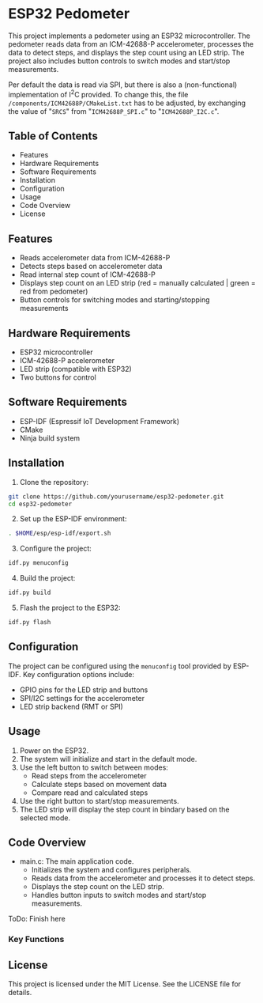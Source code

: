 # ESP32 Pedometer
This project implements a pedometer using an ESP32 microcontroller. The pedometer reads data from an ICM-42688-P accelerometer, processes the data to detect steps, and displays the step count using an LED strip. The project also includes button controls to switch modes and start/stop measurements.

Per default the data is read via SPI, but there is also a (non-functional) implementation of I<sup>2</sup>C provided. To change this, the file `/components/ICM42688P/CMakeList.txt` has to be adjusted, by exchanging the value of "`SRCS`" from "`ICM42688P_SPI.c`" to "`ICM42688P_I2C.c`".

## Table of Contents
* Features
* Hardware Requirements
* Software Requirements
* Installation
* Configuration
* Usage
* Code Overview
* License

## Features
* Reads accelerometer data from ICM-42688-P
* Detects steps based on accelerometer data
* Read internal step count of ICM-42688-P
* Displays step count on an LED strip (red = manually calculated | green = red from pedometer)
* Button controls for switching modes and starting/stopping measurements

## Hardware Requirements
* ESP32 microcontroller
* ICM-42688-P accelerometer
* LED strip (compatible with ESP32)
* Two buttons for control


## Software Requirements
* ESP-IDF (Espressif IoT Development Framework)
* CMake
* Ninja build system


## Installation
1. Clone the repository:
``` bash
git clone https://github.com/yourusername/esp32-pedometer.git
cd esp32-pedometer
```

2. Set up the ESP-IDF environment:
``` bash
. $HOME/esp/esp-idf/export.sh
```

3. Configure the project:
``` bash
idf.py menuconfig
```

4. Build the project:
``` bash
idf.py build
```

5. Flash the project to the ESP32:
``` bash
idf.py flash
```

## Configuration
The project can be configured using the `menuconfig` tool provided by ESP-IDF. Key configuration options include:
* GPIO pins for the LED strip and buttons
* SPI/I2C settings for the accelerometer
* LED strip backend (RMT or SPI)


## Usage
1. Power on the ESP32.
2. The system will initialize and start in the default mode.
3. Use the left button to switch between modes:
    * Read steps from the accelerometer
    * Calculate steps based on movement data
    * Compare read and calculated steps
4. Use the right button to start/stop measurements.
5. The LED strip will display the step count in bindary based on the selected mode.


## Code Overview
* main.c: The main application code.
    * Initializes the system and configures peripherals.
    * Reads data from the accelerometer and processes it to detect steps.
    * Displays the step count on the LED strip.
    * Handles button inputs to switch modes and start/stop measurements.

ToDo: Finish here

### Key Functions


## License
This project is licensed under the MIT License. See the LICENSE file for details.